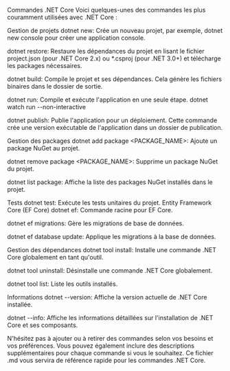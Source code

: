 Commandes .NET Core
Voici quelques-unes des commandes les plus couramment utilisées avec .NET Core :

Gestion de projets
dotnet new: Crée un nouveau projet, par exemple, dotnet new console pour créer une application console.

dotnet restore: Restaure les dépendances du projet en lisant le fichier project.json (pour .NET Core 2.x) ou *.csproj (pour .NET 3.0+) et télécharge les packages nécessaires.

dotnet build: Compile le projet et ses dépendances. Cela génère les fichiers binaires dans le dossier de sortie.

dotnet run: Compile et exécute l'application en une seule étape.
dotnet watch run --non-interactive

dotnet publish: Publie l'application pour un déploiement. Cette commande crée une version exécutable de l'application dans un dossier de publication.

Gestion des packages
dotnet add package <PACKAGE_NAME>: Ajoute un package NuGet au projet.

dotnet remove package <PACKAGE_NAME>: Supprime un package NuGet du projet.

dotnet list package: Affiche la liste des packages NuGet installés dans le projet.

Tests
dotnet test: Exécute les tests unitaires du projet.
Entity Framework Core (EF Core)
dotnet ef: Commande racine pour EF Core.

dotnet ef migrations: Gère les migrations de base de données.

dotnet ef database update: Applique les migrations à la base de données.

Gestion des dépendances
dotnet tool install: Installe une commande .NET Core globalement en tant qu'outil.

dotnet tool uninstall: Désinstalle une commande .NET Core globalement.

dotnet tool list: Liste les outils installés.

Informations
dotnet --version: Affiche la version actuelle de .NET Core installée.

dotnet --info: Affiche les informations détaillées sur l'installation de .NET Core et ses composants.

N'hésitez pas à ajouter ou à retirer des commandes selon vos besoins et vos préférences. Vous pouvez également inclure des descriptions supplémentaires pour chaque commande si vous le souhaitez. Ce fichier .md vous servira de référence rapide pour les commandes .NET Core.






